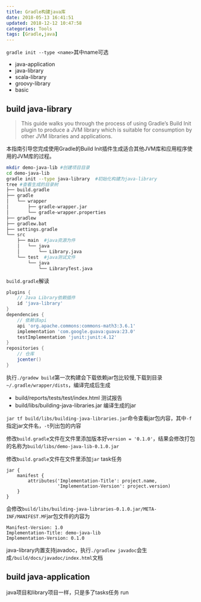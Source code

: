 ```yaml
---
title: Gradle构建java库
date: 2018-05-13 16:41:51
updated: 2018-12-12 10:47:58
categories: Tools
tags: [Gradle,java]
---
```


`gradle init --type <name>`其中name可选

* java-application
* java-library
* scala-library
* groovy-library
* basic

## build java-library

> This guide walks you through the process of using Gradle’s Build Init plugin to produce a JVM library which is suitable for consumption by other JVM libraries and applications.

本指南引导您完成使用Gradle的Build Init插件生成适合其他JVM库和应用程序使用的JVM库的过程。

```bash
mkdir demo-java-lib #创建项目目录
cd demo-java-lib
gradle init --type java-library  #初始化构建为java-library
tree #查看生成的目录树
├── build.gradle
├── gradle
│   └── wrapper
│       ├── gradle-wrapper.jar
│       └── gradle-wrapper.properties
├── gradlew
├── gradlew.bat
├── settings.gradle
└── src
    ├── main  #java资源为件
    │   └── java  
    │       └── Library.java
    └── test  #java测试文件
        └── java
            └── LibraryTest.java

```

`build.gradle`解读

```groovy
plugins {
    // Java Library依赖插件
    id 'java-library'
}
dependencies {
    // 依赖该api
    api 'org.apache.commons:commons-math3:3.6.1'
    implementation 'com.google.guava:guava:23.0'
    testImplementation 'junit:junit:4.12'
}
repositories {
    // 仓库
    jcenter()
}
```

执行`./gradew build`第一次构建会下载依赖jar包比较慢,下载到目录`~/.gradle/wrapper/dists`，编译完成后生成

* build/reports/tests/test/index.html 测试报告
* build/libs/building-java-libraries.jar 编译生成的jar

`jar tf build/libs/building-java-libraries.jar`命令查看jar包内容，其中`-f`指定jar文件名，`-t`列出包的内容

修改`build.gradle`文件在文件里添加版本好`version = '0.1.0'`，结果会修改打包的名称为`build/libs/demo-java-lib-0.1.0.jar`

修改`build.gradle`文件在文件里添加`jar` task任务

```
jar {
    manifest {
        attributes('Implementation-Title': project.name,
                   'Implementation-Version': project.version)
    }
}
```

会修改`build/libs/building-java-libraries-0.1.0.jar/META-INF/MANIFEST.MF`jar包文件的内容为

```properties
Manifest-Version: 1.0
Implementation-Title: demo-java-lib
Implementation-Version: 0.1.0
```

java-library内置支持javadoc，执行`./gradlew javadoc`会生成`/build/docs/javadoc/index.html`文档

## build java-application

java项目和library项目一样，只是多了tasks任务 run